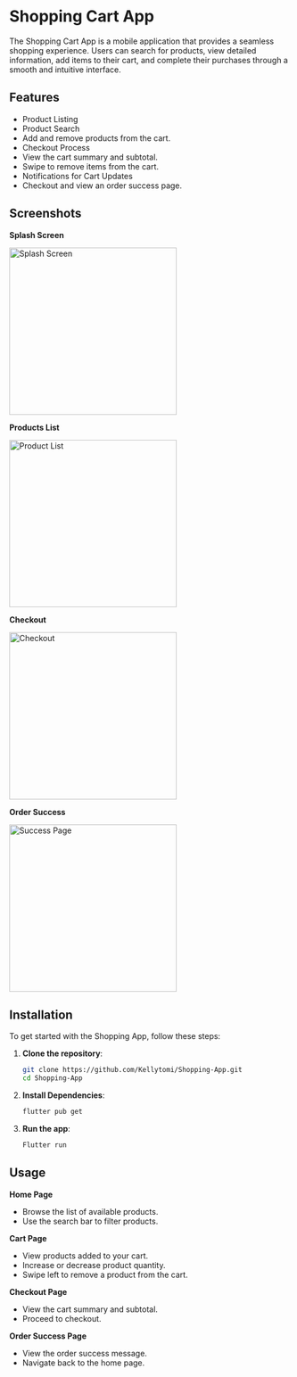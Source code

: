 # Shopping Cart App

The Shopping Cart App is a mobile application that provides a seamless shopping experience. Users can search for products, view detailed information, add items to their cart, and complete their purchases through a smooth and intuitive interface.

## Features

- Product Listing
- Product Search
- Add and remove products from the cart.
- Checkout Process
- View the cart summary and subtotal.
- Swipe to remove items from the cart.
- Notifications for Cart Updates
- Checkout and view an order success page.

## Screenshots
**Splash Screen**

<img src="Screenshot/splash.png" alt="Splash Screen" width="300">      

**Products List**

<img src="Screenshot/Product List.png" alt="Product List" width="300">

**Checkout**

<img src="Screenshot/Checkout Page.png" alt="Checkout" width="300">

**Order Success**

<img src="Screenshot/Order Success.png" alt="Success Page" width="300">

## Installation

To get started with the Shopping App, follow these steps:

1. **Clone the repository**:
   ```bash
   git clone https://github.com/Kellytomi/Shopping-App.git 
   cd Shopping-App

2. **Install Dependencies**:
   ```bash
   flutter pub get

3. **Run the app**:
   ```bash
   Flutter run

## Usage

**Home Page**

- Browse the list of available products.
- Use the search bar to filter products.

**Cart Page**

- View products added to your cart.
- Increase or decrease product quantity.
- Swipe left to remove a product from the cart. 

**Checkout Page**

- View the cart summary and subtotal.
- Proceed to checkout.

**Order Success Page**

- View the order success message.
- Navigate back to the home page.
